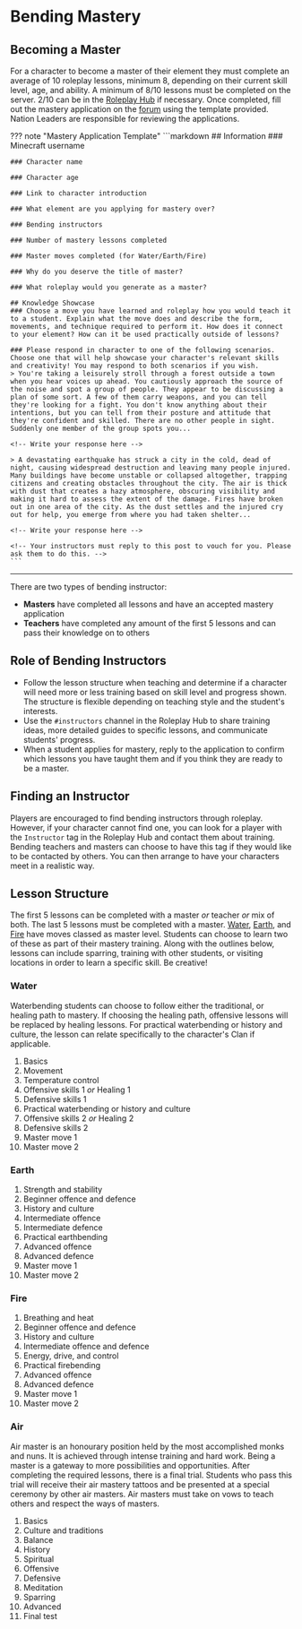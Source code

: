 # Bending Mastery

## Becoming a Master

For a character to become a master of their element they must complete an average of 10 roleplay lessons, minimum 8, depending on their current skill level, age, and ability. A minimum of 8/10 lessons must be completed on the server. 2/10 can be in the [Roleplay Hub](https://discord.gg/tjqX25pH37) if necessary. Once completed, fill out the mastery application on the [forum](https://forum.rokucraft.com/c/roleplay-applications/mastery/16) using the template provided. Nation Leaders are responsible for reviewing the applications.

??? note "Mastery Application Template"
    ```markdown
    ## Information
    ### Minecraft username

    ### Character name

    ### Character age

    ### Link to character introduction

    ### What element are you applying for mastery over?

    ### Bending instructors

    ### Number of mastery lessons completed

    ### Master moves completed (for Water/Earth/Fire)

    ### Why do you deserve the title of master?

    ### What roleplay would you generate as a master?

    ## Knowledge Showcase
    ### Choose a move you have learned and roleplay how you would teach it to a student. Explain what the move does and describe the form, movements, and technique required to perform it. How does it connect to your element? How can it be used practically outside of lessons?

    ### Please respond in character to one of the following scenarios. Choose one that will help showcase your character's relevant skills and creativity! You may respond to both scenarios if you wish.
    > You're taking a leisurely stroll through a forest outside a town when you hear voices up ahead. You cautiously approach the source of the noise and spot a group of people. They appear to be discussing a plan of some sort. A few of them carry weapons, and you can tell they're looking for a fight. You don't know anything about their intentions, but you can tell from their posture and attitude that they're confident and skilled. There are no other people in sight. Suddenly one member of the group spots you...

    <!-- Write your response here -->

    > A devastating earthquake has struck a city in the cold, dead of night, causing widespread destruction and leaving many people injured. Many buildings have become unstable or collapsed altogether, trapping citizens and creating obstacles throughout the city. The air is thick with dust that creates a hazy atmosphere, obscuring visibility and making it hard to assess the extent of the damage. Fires have broken out in one area of the city. As the dust settles and the injured cry out for help, you emerge from where you had taken shelter...

    <!-- Write your response here -->

    <!-- Your instructors must reply to this post to vouch for you. Please ask them to do this. -->
    ```
* * *

There are two types of bending instructor:

- **Masters** have completed all lessons and have an accepted mastery application
- **Teachers** have completed any amount of the first 5 lessons and can pass their knowledge on to others

## Role of Bending Instructors

- Follow the lesson structure when teaching and determine if a character will need more or less training based on skill level and progress shown. The structure is flexible depending on teaching style and the student's interests. 
- Use the `#instructors` channel in the Roleplay Hub to share training ideas, more detailed guides to specific lessons, and communicate students' progress.
- When a student applies for mastery, reply to the application to confirm which lessons you have taught them and if you think they are ready to be a master.

## Finding an Instructor

Players are encouraged to find bending instructors through roleplay. However, if your character cannot find one, you can look for a player with the `Instructor` tag in the Roleplay Hub and contact them about training. Bending teachers and masters can choose to have this tag if they would like to be contacted by others. You can then arrange to have your characters meet in a realistic way.

## Lesson Structure

The first 5 lessons can be completed with a master *or* teacher *or* mix of both. The last 5 lessons must be completed with a master. [Water](https://avatar.fandom.com/wiki/Waterbending#Waterbending_master_level), [Earth](https://avatar.fandom.com/wiki/Earthbending#Earthbending_master_level), and [Fire](https://avatar.fandom.com/wiki/Firebending#Firebending_master_level) have moves classed as master level. Students can choose to learn two of these as part of their mastery training. Along with the outlines below, lessons can include sparring, training with other students, or visiting locations in order to learn a specific skill. Be creative!

### Water
Waterbending students can choose to follow either the traditional, or healing path to mastery. If choosing the healing path, offensive lessons will be replaced by healing lessons. For practical waterbending or history and culture, the lesson can relate specifically to the character's Clan if applicable.

1. Basics
2. Movement
3. Temperature control
4. Offensive skills 1 *or* Healing 1
5. Defensive skills 1
6. Practical waterbending or history and culture
7. Offensive skills 2 *or* Healing 2
8. Defensive skills 2
9. Master move 1
10. Master move 2

### Earth
1. Strength and stability
2. Beginner offence and defence
3. History and culture
4. Intermediate offence
5. Intermediate defence
6. Practical earthbending
7. Advanced offence
8. Advanced defence
9. Master move 1
10. Master move 2

### Fire
1. Breathing and heat
2. Beginner offence and defence
3. History and culture
4. Intermediate offence and defence
5. Energy, drive, and control
6. Practical firebending
7. Advanced offence
8. Advanced defence
9. Master move 1
10. Master move 2

### Air

Air master is an honourary position held by the most accomplished monks and nuns. It is achieved through intense training and hard work. Being a master is a gateway to more possibilities and opportunities. After completing the required lessons, there is a final trial. Students who pass this trial will receive their air mastery tattoos and be presented at a special ceremony by other air masters. Air masters must take on vows to teach others and respect the ways of masters.

1. Basics
2. Culture and traditions
3. Balance
4. History
5. Spiritual
6. Offensive
7. Defensive
8. Meditation
9. Sparring
10. Advanced
11. Final test
